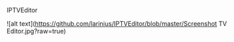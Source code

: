 IPTVEditor

![alt text](https://github.com/larinius/IPTVEditor/blob/master/Screenshot TV Editor.jpg?raw=true)